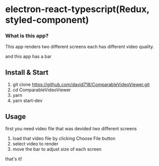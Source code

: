 # electron-react-typescript(Redux, styled-component)

### What is this app?

This app renders two different screens each has different video quality.

and this app has a bar

## Install & Start

1. git clone https://github.com/david718/ComparableVideoViewer.git
2. cd ComparableVideoViewer
3. yarn
4. yarn start-dev

## Usage

first you need video file that was devided two different screens

1. load that video file by clicking Choose File button
2. select video to render
3. move the bar to adjust size of each screen

that's it!
